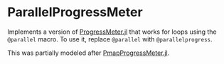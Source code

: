 # ParallelProgressMeter

Implements a version of [ProgressMeter.jl](https://github.com/timholy/ProgressMeter.jl) that works for loops using the `@parallel` macro. To use it, replace `@parallel` with `@parallelprogress`.

This was partially modeled after [PmapProgressMeter.jl](https://github.com/slundberg/PmapProgressMeter.jl).
